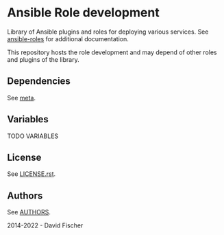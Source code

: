 # Ansible Role development

Library of Ansible plugins and roles for deploying various services.
See [ansible-roles](https://github.com/davidfischer-ch/ansible-roles) for additional documentation.

This repository hosts the role development and may depend of other roles and plugins of the library.

## Dependencies

See [meta](meta/main.yml).

## Variables

TODO VARIABLES

## License

See [LICENSE.rst](LICENSE.rst).

## Authors

See [AUTHORS](AUTHORS).

2014-2022 - David Fischer

